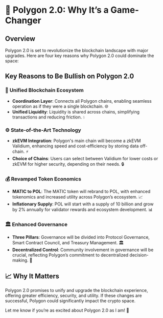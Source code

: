 # 🚀 Polygon 2.0: Why It’s a Game-Changer

## Overview
Polygon 2.0 is set to revolutionize the blockchain landscape with major upgrades. Here are four key reasons why Polygon 2.0 could dominate the space:

## Key Reasons to Be Bullish on Polygon 2.0

### 🔗 **Unified Blockchain Ecosystem**
- **Coordination Layer**: Connects all Polygon chains, enabling seamless operation as if they were a single blockchain. 🌐
- **Unified Liquidity**: Liquidity is shared across chains, simplifying transactions and reducing friction. 💧

### ⚙️ **State-of-the-Art Technology**
- **zkEVM Integration**: Polygon's main chain will become a zkEVM Validium, enhancing speed and cost-efficiency by storing data off-chain. ⚡
- **Choice of Chains**: Users can select between Validium for lower costs or zkEVM for higher security, depending on their needs. 🔒

### 💰 **Revamped Token Economics**
- **MATIC to POL**: The MATIC token will rebrand to POL, with enhanced tokenomics and increased utility across Polygon’s ecosystem. 📈
- **Inflationary Supply**: POL will start with a supply of 10 billion and grow by 2% annually for validator rewards and ecosystem development. 📊

### 🏛️ **Enhanced Governance**
- **Three Pillars**: Governance will be divided into Protocol Governance, Smart Contract Council, and Treasury Management. 🏛️
- **Decentralized Control**: Community involvement in governance will be crucial, reflecting Polygon’s commitment to decentralized decision-making. 🤝

## 📈 **Why It Matters**
Polygon 2.0 promises to unify and upgrade the blockchain experience, offering greater efficiency, security, and utility. If these changes are successful, Polygon could significantly impact the crypto space.

Let me know if you’re as excited about Polygon 2.0 as I am! 🚀
